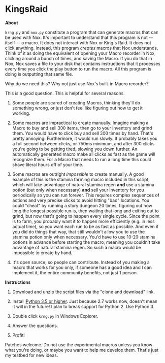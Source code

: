 # KingsRaid

**About**

`krng.py` and `nox.py` constitute a program that can generate macros that can be used with Nox.  It's important to understand that this program is not -- itself -- a macro.  It does not interact with Nox or King's Raid.  It does not click anything.  Instead, this program *creates* macros that Nox understands.  Think of it as doing the equivalent of opening your Macro recorder in Nox, clicking around a bunch of times, and saving the Macro.  If you do that in Nox, Nox saves a file to your disk that contains instructions that it processes every time you click the play button to run the macro.  All this program is doing is outputting that same file.

Why do we need this?  Why not just use Nox's built-in Macro recorder?

This is a good question.  This is helpful for several reasons.

1. Some people are scared of creating Macros, thinking they'll do something wrong, or just don't feel like figuring out how to get it working.

2. Some macros are impractical to create manually.  Imagine making a Macro to buy and sell 300 items, then go to your inventory and grind them.  You would have to click buy and sell 300 times by hand.  That's pretty annoying.  Furthermore, it would run slowly.  It probably takes you a full second between clicks, or 750ms minimum, and after 300 clicks you're going to be getting tired, slowing you down further.  An automatically generated macro make all clicks as fast as the game will recognize them.  For a Macro that needs to run a long time this could shave literal hours off of your time.

3. Some macros are outright *impossible* to create manually.  A good example of this is the stamina farming macro included in this script, which will take advantage of natural stamina regen **and** use a stamina potion (but only when necessary) **and** sell your inventory for you periodically so you can run forever.  This requires complex sequences of actions and very precise clicks to avoid hitting "bad" locations.  You could "cheat" by running a story dungeon 20 times, figuring out how long the longest possible run is, then waiting that long and exiting out to grind, but now that's going to happen every single cycle.  Since the point is to farm, you probably want it to happen more efficiently (e.g. in less actual time), so you want each run to be as fast as possible.  And even if you did do things that way, that still wouldn't allow you to use the stamina potion only when necessary.  You'd have to use 10-20 stamina potions in advance before starting the macro, meaning you couldn't take advantage of natural stamina regen.  So such a macro would be impossible to create by hand.  

4. It's open source, so people can contribute.  Instead of you making a macro that works for you only, if someone has a good idea and I can implement it, the entire community benefits, not just 1 person.

**Instructions**

1. Download and unzip the script files via the "clone and download" link.

2. Install [Python 3.5 or higher](https://www.python.org/).  Just because 2.7 works now, doesn't mean it will in the future!  I plan to break support for Python 2.  Use Python 3.

3. Double click `krng.py` in Windows Explorer.

4. Answer the questions.

5. Profit!

Patches welcome.  Do not use the experimental macros unless you know what you're doing, or maybe you want to help me develop them.  That's just my testbed for new ideas.
